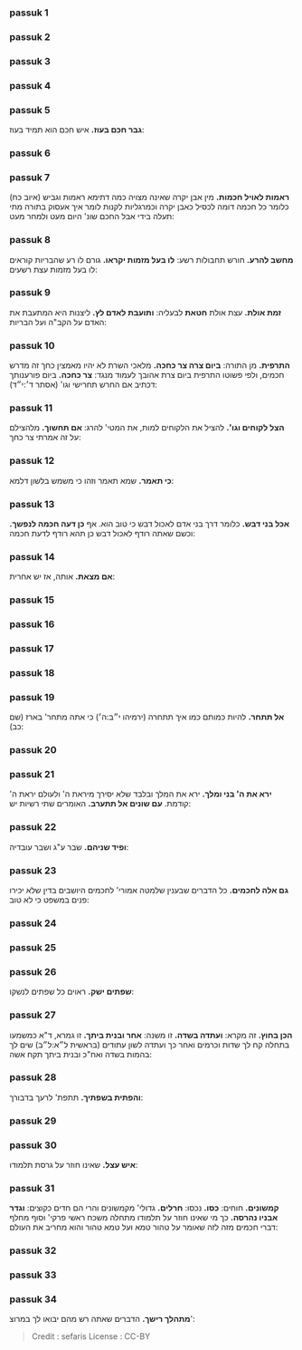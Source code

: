 
### passuk 1

### passuk 2

### passuk 3

### passuk 4

### passuk 5
<b>גבר חכם בעוז.</b> איש חכם הוא תמיד בעוז:

### passuk 6

### passuk 7
<b>ראמות לאויל חכמות.</b> מין אבן יקרה שאינה מצויה כמה דתימא ראמות וגביש (איוב כח) כלומר כל חכמה דומה לכסיל כאבן יקרה וכמרגליות לקנות לומר איך אעסוק בתורה מתי תעלה בידי אבל החכם שונ' היום מעט ולמחר מעט:

### passuk 8
<b>מחשב להרע.</b> חורש תחבולות רשע:
<b>לו בעל מזמות יקראו.</b> גורם לו רע שהבריות קוראים לו בעל מזמות עצת רשעים:

### passuk 9
<b>זמת אולת.</b> עצת אולת <b>חטאת</b> לבעליה:
<b>ותועבת לאדם לץ.</b> ליצנות היא המתעבת את האדם על הקב"ה ועל הבריות:

### passuk 10
<b>התרפית.</b> מן התורה:
<b>ביום צרה צר כחכה.</b> מלאכי השרת לא יהיו מאמצין כחך זה מדרש חכמים, ולפי פשוטו התרפית ביום צרת אהובך לעמוד מנגד:
<b>צר כחכה.</b> ביום פורענותך דכתיב אם החרש תחרישי וגו' (אסתר ד׳:י״ד):

### passuk 11
<b>הצל לקוחים וגו'.</b> להציל את הלקוחים למות, את המטי' להרג:
<b>אם תחשוך.</b> מלהצילם על זה אמרתי צר כחך:

### passuk 12
<b>כי תאמר.</b> שמא תאמר וזהו כי משמש בלשון דלמא:

### passuk 13
<b>אכל בני דבש.</b> כלומר דרך בני אדם לאכול דבש כי טוב הוא. אף <b>כן דעה חכמה לנפשך.</b> וכשם שאתה רודף לאכול דבש כן תהא רודף לדעת חכמה:

### passuk 14
<b>אם מצאת.</b> אותה, אז יש אחרית:

### passuk 15

### passuk 16

### passuk 17

### passuk 18

### passuk 19
<b>אל תתחר.</b> להיות כמותם כמו איך תתחרה (ירמיהו י״ב:ה׳) כי אתה מתחר' בארז (שם כב):

### passuk 20

### passuk 21
<b>ירא את ה' בני ומלך.</b> ירא את המלך ובלבד שלא יסירך מיראת ה' ולעולם יראת ה' קודמת.
<b>עם שונים אל תתערב.</b> האומרים שתי רשיות יש:

### passuk 22
<b>ופיד שניהם.</b> שבר ע"ג ושבר עובדיה:

### passuk 23
<b>גם אלה לחכמים.</b> כל הדברים שבענין שלמטה אמורי' לחכמים היושבים בדין שלא יכירו פנים במשפט כי לא טוב:

### passuk 24

### passuk 25

### passuk 26
<b>שפתים ישק.</b> ראוים כל שפתים לנשקו:

### passuk 27
<b>הכן בחוץ.</b> זה מקרא:
<b>ועתדה בשדה.</b> זו משנה:
<b>אחר ובנית ביתך.</b> זו גמרא, ד"א כמשמעו בתחלה קח לך שדות וכרמים ואחר כך ועתדה לשון עתודים (בראשית ל״א:ל״ב) שים לך בהמות בשדה ואח"כ ובנית ביתך תקח אשה:

### passuk 28
<b>והפתית בשפתיך.</b> תתפת' לרעך בדבורך:

### passuk 29

### passuk 30
<b>איש עצל.</b> שאינו חוזר על גרסת תלמודו:

### passuk 31
<b>קמשונים.</b> חוחים:
<b>כסו.</b> נכסו:
<b>חרלים.</b> גדולי' מקמשונים והרי הם חדים כקוצים:
<b>וגדר אבניו נהרסה.</b> כך מי שאינו חוזר על תלמודו מתחלה משכח ראשי פרקי' וסוף מחלף דברי חכמים מזה לזה שאומר על טהור טמא ועל טמא טהור והוא מחריב את העולם:

### passuk 32

### passuk 33

### passuk 34
<b>מתהלך רישך.</b> הדברים שאתה רש מהם יבואו לך במרוצ':

>Credit : sefaris
>License : CC-BY